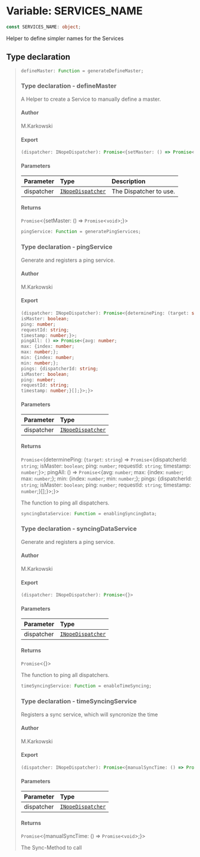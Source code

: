 # Variable: SERVICES_NAME

```ts
const SERVICES_NAME: object;
```

Helper to define simpler names for the Services

## Type declaration

> ```ts
> defineMaster: Function = generateDefineMaster;
> ```
>
> ### Type declaration - defineMaster
>
> A Helper to create a Service to manually define a master.
>
> #### Author
>
> M.Karkowski
>
> #### Export
>
> ```ts
> (dispatcher: INopeDispatcher): Promise<{setMaster: () => Promise<void>;}>
> ```
>
> #### Parameters
>
> | Parameter  | Type                                                                  | Description            |
> | :--------- | :-------------------------------------------------------------------- | :--------------------- |
> | dispatcher | [`INopeDispatcher`](../../../interfaces/interface.INopeDispatcher.md) | The Dispatcher to use. |
>
> #### Returns
>
> `Promise`<\{setMaster: () => `Promise`<`void`\>;}\>
>
> ```ts
> pingService: Function = generatePingServices;
> ```
>
> ### Type declaration - pingService
>
> Generate and registers a ping service.
>
> #### Author
>
> M.Karkowski
>
> #### Export
>
> ```ts
> (dispatcher: INopeDispatcher): Promise<{determinePing: (target: string) => Promise<{dispatcherId: string;
> isMaster: boolean;
> ping: number;
> requestId: string;
> timestamp: number;}>;
> pingAll: () => Promise<{avg: number;
> max: {index: number;
> max: number;};
> min: {index: number;
> min: number;};
> pings: {dispatcherId: string;
> isMaster: boolean;
> ping: number;
> requestId: string;
> timestamp: number;}[];}>;}>
> ```
>
> #### Parameters
>
> | Parameter  | Type                                                                  |
> | :--------- | :-------------------------------------------------------------------- |
> | dispatcher | [`INopeDispatcher`](../../../interfaces/interface.INopeDispatcher.md) |
>
> #### Returns
>
> `Promise`<\{determinePing: (`target`: `string`) => `Promise`<\{dispatcherId: `string`;
> isMaster: `boolean`;
> ping: `number`;
> requestId: `string`;
> timestamp: `number`;}\>;
> pingAll: () => `Promise`<\{avg: `number`;
> max: \{index: `number`;
> max: `number`;};
> min: \{index: `number`;
> min: `number`;};
> pings: \{dispatcherId: `string`;
> isMaster: `boolean`;
> ping: `number`;
> requestId: `string`;
> timestamp: `number`;}[];}\>;}\>
>
> The function to ping all dispatchers.
>
> ```ts
> syncingDataService: Function = enablingSyncingData;
> ```
>
> ### Type declaration - syncingDataService
>
> Generate and registers a ping service.
>
> #### Author
>
> M.Karkowski
>
> #### Export
>
> ```ts
> (dispatcher: INopeDispatcher): Promise<{}>
> ```
>
> #### Parameters
>
> | Parameter  | Type                                                                  |
> | :--------- | :-------------------------------------------------------------------- |
> | dispatcher | [`INopeDispatcher`](../../../interfaces/interface.INopeDispatcher.md) |
>
> #### Returns
>
> `Promise`<\{}\>
>
> The function to ping all dispatchers.
>
> ```ts
> timeSyncingService: Function = enableTimeSyncing;
> ```
>
> ### Type declaration - timeSyncingService
>
> Registers a sync service, which will syncronize the time
>
> #### Author
>
> M.Karkowski
>
> #### Export
>
> ```ts
> (dispatcher: INopeDispatcher): Promise<{manualSyncTime: () => Promise<void>;}>
> ```
>
> #### Parameters
>
> | Parameter  | Type                                                                  |
> | :--------- | :-------------------------------------------------------------------- |
> | dispatcher | [`INopeDispatcher`](../../../interfaces/interface.INopeDispatcher.md) |
>
> #### Returns
>
> `Promise`<\{manualSyncTime: () => `Promise`<`void`\>;}\>
>
> The Sync-Method to call
